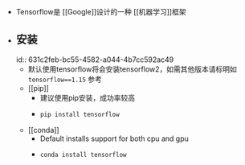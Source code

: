 - Tensorflow是 [[Google]]设计的一种 [[机器学习]]框架
- ## 安装
  id:: 631c2feb-bc55-4582-a044-4b7cc592ac49
	- 默认使用tensorflow将会安装tensorflow2，如需其他版本请标明如`tensorflow==1.15`
	  参考
	- [[pip]]
		- 建议使用pip安装，成功率较高
		- ```bash
		  pip install tensorflow
		  ```
	- [[conda]]
		- Default installs support for both cpu and gpu
		- ```bash
		  conda install tensorflow
		  ```